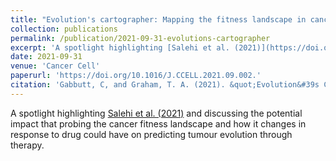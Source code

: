 ```yaml
---
title: "Evolution's cartographer: Mapping the fitness landscape in cancer"
collection: publications
permalink: /publication/2021-09-31-evolutions-cartographer
excerpt: 'A spotlight highlighting [Salehi et al. (2021)](https://doi.org/10.1016/j.ccell.2021.09.002) and discussing the potential impact that probing the cancer fitness landscape and how it changes in response to drug could have on predicting tumour evolution through therapy.'
date: 2021-09-31
venue: 'Cancer Cell'
paperurl: 'https://doi.org/10.1016/J.CCELL.2021.09.002.'
citation: 'Gabbutt, C, and Graham, T. A. (2021). &quot;Evolution&#39s Cartographer: Mapping the Fitness Landscape in Cancer.&quot; <i>Cancer Cell</i>. 39 (10): 1311-13.'
---
```

A spotlight highlighting [Salehi et al. (2021)](https://doi.org/10.1016/j.ccell.2021.09.002) and discussing the potential impact that probing the cancer fitness landscape and how it changes in response to drug could have on predicting tumour evolution through therapy. 